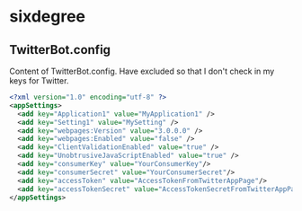# sixdegree

## TwitterBot.config
Content of TwitterBot.config. Have excluded so that I don't check in my keys for Twitter.
```xml
<?xml version="1.0" encoding="utf-8" ?>
<appSettings>
  <add key="Application1" value="MyApplication1" />
  <add key="Setting1" value="MySetting" />
  <add key="webpages:Version" value="3.0.0.0" />
  <add key="webpages:Enabled" value="false" />
  <add key="ClientValidationEnabled" value="true" />
  <add key="UnobtrusiveJavaScriptEnabled" value="true" />
  <add key="consumerKey" value="YourConsumerKey"/>
  <add key="consumerSecret" value="YourConsumerSecret"/>
  <add key="accessToken" value="AccessTokenFromTwitterAppPage"/>
  <add key="accessTokenSecret" value="AccessTokenSecretFromTwitterAppPage"/>
</appSettings>
```
